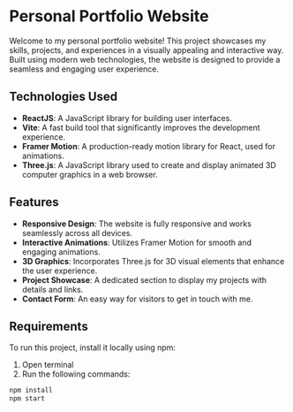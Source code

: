 # Personal Portfolio Website

Welcome to my personal portfolio website! This project showcases my skills, projects, and experiences in a visually appealing and interactive way. Built using modern web technologies, the website is designed to provide a seamless and engaging user experience.

## Technologies Used
- **ReactJS**: A JavaScript library for building user interfaces.
- **Vite**: A fast build tool that significantly improves the development experience.
- **Framer Motion**: A production-ready motion library for React, used for animations.
- **Three.js**: A JavaScript library used to create and display animated 3D computer graphics in a web browser.

## Features
- **Responsive Design**: The website is fully responsive and works seamlessly across all devices.
- **Interactive Animations**: Utilizes Framer Motion for smooth and engaging animations.
- **3D Graphics**: Incorporates Three.js for 3D visual elements that enhance the user experience.
- **Project Showcase**: A dedicated section to display my projects with details and links.
- **Contact Form**: An easy way for visitors to get in touch with me.

## Requirements
To run this project, install it locally using npm:
1. Open terminal
2. Run the following commands:
  ```sh
  npm install
  npm start
  ``` 

